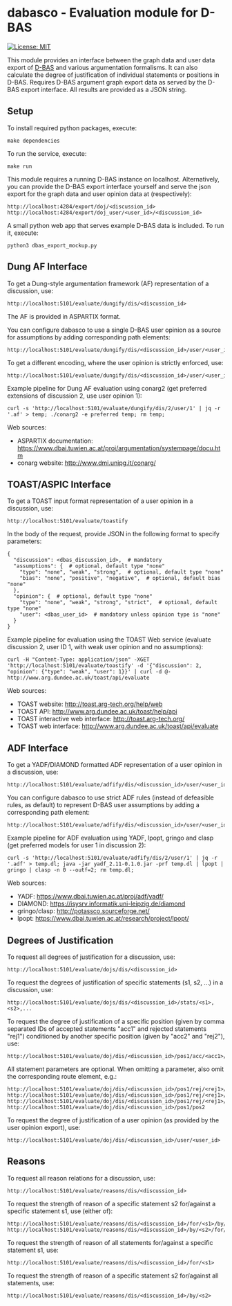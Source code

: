 # dabasco - Evaluation module for D-BAS

[![License: MIT](https://img.shields.io/badge/License-MIT-yellow.svg)](https://opensource.org/licenses/MIT)

This module provides an interface between the graph data and user data export of [D-BAS](https://github.com/hhucn/dbas) and various argumentation formalisms. It can also calculate the degree of justification of individual statements or positions in D-BAS. Requires D-BAS argument graph export data as served by the D-BAS export interface. All results are provided as a JSON string.

## Setup

To install required python packages, execute:

    make dependencies
    
To run the service, execute:

    make run
    
This module requires a running D-BAS instance on localhost.
Alternatively, you can provide the D-BAS export interface yourself and serve the json export for the graph data and user opinion data at (respectively):

    http://localhost:4284/export/doj/<discussion_id>
    http://localhost:4284/export/doj_user/<user_id>/<discussion_id>
    
A small python web app that serves example D-BAS data is included. To run it, execute:

    python3 dbas_export_mockup.py
    
## Dung AF Interface

To get a Dung-style argumentation framework (AF) representation of a discussion, use:

    http://localhost:5101/evaluate/dungify/dis/<discussion_id>    

The AF is provided in ASPARTIX format.

You can configure dabasco to use a single D-BAS user opinion as a source for assumptions by adding corresponding path elements:

    http://localhost:5101/evaluate/dungify/dis/<discussion_id>/user/<user_id> 

To get a different encoding, where the user opinion is strictly enforced, use:

    http://localhost:5101/evaluate/dungify/dis/<discussion_id>/user/<user_id>/assumptions_strict

Example pipeline for Dung AF evaluation using conarg2 (get preferred extensions of discussion 2, use user opinion 1):

    curl -s 'http://localhost:5101/evaluate/dungify/dis/2/user/1' | jq -r '.af' > temp; ./conarg2 -e preferred temp; rm temp;
    
Web sources:

- ASPARTIX documentation: https://www.dbai.tuwien.ac.at/proj/argumentation/systempage/docu.htm
- conarg website: http://www.dmi.unipg.it/conarg/

## TOAST/ASPIC Interface

To get a TOAST input format representation of a user opinion in a discussion, use:

    http://localhost:5101/evaluate/toastify

In the body of the request, provide JSON in the following format to specify parameters:

    {
      "discussion": <dbas_discussion_id>,  # mandatory
      "assumptions": {  # optional, default type "none"
        "type": "none", "weak", "strong",  # optional, default type "none"
        "bias": "none", "positive", "negative",  # optional, default bias "none"
      },
      "opinion": {  # optional, default type "none"
        "type": "none", "weak", "strong", "strict",  # optional, default type "none"
        "user": <dbas_user_id>  # mandatory unless opinion type is "none"
      }
    }    

Example pipeline for evaluation using the TOAST Web service (evaluate discussion 2, user ID 1, with weak user opinion and no assumptions):

    curl -H "Content-Type: application/json" -XGET 'http://localhost:5101/evaluate/toastify' -d '{"discussion": 2, "opinion": {"type": "weak", "user": 1}}' | curl -d @- http://www.arg.dundee.ac.uk/toast/api/evaluate
    
Web sources:

- TOAST website: http://toast.arg-tech.org/help/web
- TOAST API: http://www.arg.dundee.ac.uk/toast/help/api
- TOAST interactive web interface: http://toast.arg-tech.org/
- TOAST web interface: http://www.arg.dundee.ac.uk/toast/api/evaluate

## ADF Interface

To get a YADF/DIAMOND formatted ADF representation of a user opinion in a discussion, use:
 
    http://localhost:5101/evaluate/adfify/dis/<discussion_id>/user/<user_id>
    
You can configure dabasco to use strict ADF rules (instead of defeasible rules, as default) to represent D-BAS user assumptions by adding a corresponding path element:

    http://localhost:5101/evaluate/adfify/dis/<discussion_id>/user/<user_id>/assumptions_strict 
         
Example pipeline for ADF evaluation using YADF, lpopt, gringo and clasp (get preferred models for user 1 in discussion 2):

    curl -s 'http://localhost:5101/evaluate/adfify/dis/2/user/1' | jq -r '.adf' > temp.dl; java -jar yadf_2.11-0.1.0.jar -prf temp.dl | lpopt | gringo | clasp -n 0 --outf=2; rm temp.dl;   
     
Web sources:

- YADF: https://www.dbai.tuwien.ac.at/proj/adf/yadf/
- DIAMOND: https://isysrv.informatik.uni-leipzig.de/diamond
- gringo/clasp: http://potassco.sourceforge.net/
- lpopt: https://www.dbai.tuwien.ac.at/research/project/lpopt/

## Degrees of Justification

To request all degrees of justification for a discussion, use:

    http://localhost:5101/evaluate/dojs/dis/<discussion_id>
    
To request the degrees of justification of specific statements (s1, s2, ...) in a discussion, use:

    http://localhost:5101/evaluate/dojs/dis/<discussion_id>/stats/<s1>,<s2>,...

To request the degree of justification of a specific position (given by comma separated IDs of accepted statements "acc1" and rejected statements "rej1") conditioned by another specific position (given by "acc2" and "rej2"), use:

    http://localhost:5101/evaluate/doj/dis/<discussion_id>/pos1/acc/<acc1>/rej/<rej1>/pos2/acc/<acc2>/rej/<rej2>
    
All statement parameters are optional. When omitting a parameter, also omit the corresponding route element, e.g.:

    http://localhost:5101/evaluate/doj/dis/<discussion_id>/pos1/rej/<rej1>/pos2/acc/<acc2>/rej/<rej2>
    http://localhost:5101/evaluate/doj/dis/<discussion_id>/pos1/rej/<rej1>/pos2/acc/<acc2>
    http://localhost:5101/evaluate/doj/dis/<discussion_id>/pos1/rej/<rej1>/pos2
    http://localhost:5101/evaluate/doj/dis/<discussion_id>/pos1/pos2

To request the degree of justification of a user opinion (as provided by the user opinion export), use:

    http://localhost:5101/evaluate/doj/dis/<discussion_id>/user/<user_id>

## Reasons

To request all reason relations for a discussion, use:

    http://localhost:5101/evaluate/reasons/dis/<discussion_id>

To request the strength of reason of a specific statement s2 for/against a specific statement s1, use (either of):

    http://localhost:5101/evaluate/reasons/dis/<discussion_id>/for/<s1>/by/<s2>
    http://localhost:5101/evaluate/reasons/dis/<discussion_id>/by/<s2>/for/<s1>
                                             
To request the strength of reason of all statements for/against a specific statement s1, use:

    http://localhost:5101/evaluate/reasons/dis/<discussion_id>/for/<s1>
        
To request the strength of reason of a specific statement s2 for/against all statements, use:

    http://localhost:5101/evaluate/reasons/dis/<discussion_id>/by/<s2>
    
